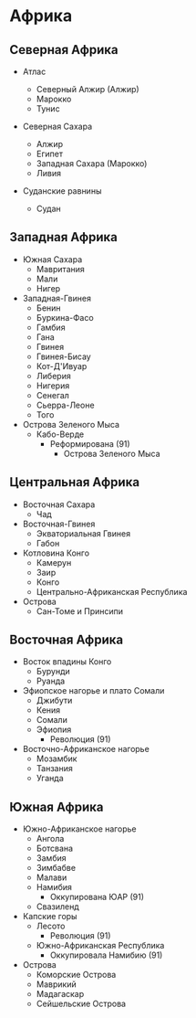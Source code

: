 # Африка

## Северная Африка

*   Атлас
    *   Северный Алжир (Алжир)
    *   Марокко
    *   Тунис

*   Северная Сахара
    *   Алжир
    *   Египет
    *   Западная Сахара (Марокко)
    *   Ливия

*   Суданские равнины
    *   Судан

## Западная Африка

*   Южная Сахара
    *   Мавритания
    *   Мали
    *   Нигер
*   Западная-Гвинея
    *   Бенин
    *   Буркина-Фасо
    *   Гамбия
    *   Гана
    *   Гвинея
    *   Гвинея-Бисау
    *   Кот-Д'Ивуар
    *   Либерия
    *   Нигерия
    *   Сенегал
    *   Сьерра-Леоне
    *   Того
*   Острова Зеленого Мыса
    *   Кабо-Верде
        *   Реформирована (91)
            *   Острова Зеленого Мыса

## Центральная Африка

*   Восточная Сахара
    *   Чад
*   Восточная-Гвинея
    *   Экваториальная Гвинея
    *   Габон
*   Котловина Конго
    *   Камерун
    *   Заир
    *   Конго
    *   Центрально-Африканская Республика
*   Острова
    *   Сан-Томе и Принсипи

## Восточная Африка

*   Восток впадины Конго
    *   Бурунди
    *   Руанда
*   Эфиопское нагорье и плато Сомали
    *   Джибути
    *   Кения
    *   Сомали
    *   Эфиопия
        *   Революция (91)
*   Восточно-Африканское нагорье
    *   Мозамбик
    *   Танзания
    *   Уганда

## Южная Африка


*   Южно-Африканское нагорье
    *   Ангола
    *   Ботсвана
    *   Замбия
    *   Зимбабве
    *   Малави
    *   Намибия
        *   Оккупирована ЮАР (91)
    *   Свазиленд
*   Капские горы
    *   Лесото
        *   Революция (91)
    *   Южно-Африканская Республика
        *   Оккупировала Намибию (91)
*   Острова
    *   Коморские Острова
    *   Маврикий
    *   Мадагаскар
    *   Сейшельские Острова
